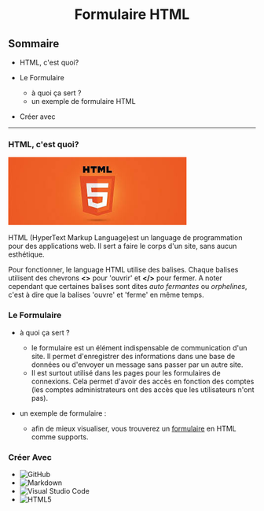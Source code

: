 <h1 align="center">Formulaire HTML</h1>

## Sommaire

 - HTML, c'est quoi?

 - Le Formulaire
    - à quoi ça sert ?
    - un exemple de formulaire HTML

 - Créer avec 

 --------------------------------------------

### HTML, c'est quoi? 

![imagehtml](./res/img/html5.jpeg)

HTML (HyperText Markup Language)est un language de programmation pour des applications web. Il sert a faire le corps d'un site, sans aucun esthétique.

Pour fonctionner, le language HTML utilise des balises. Chaque balises utilisent des chevrons **<>** pour 'ouvrir' et **</>** pour fermer.
A noter cependant que certaines balises sont dites _auto fermantes_ ou _orphelines_, c'est à dire que la balises 'ouvre' et 'ferme' en même temps.

### Le Formulaire

 - à quoi ça sert ?
    - le formulaire est un élément indispensable de communication d'un site. Il permet d'enregistrer des informations dans une base de données ou d'envoyer un message sans passer par un autre site.
    - Il est surtout utilisé dans les pages pour les formulaires de connexions. Cela permet d'avoir des accès en fonction des comptes (les comptes administrateurs ont des accès que les utilisateurs n'ont pas).

 - un exemple de formulaire :
    - afin de mieux visualiser, vous trouverez un [formulaire](./build/FormularPage.html) en HTML comme supports.

### Créer Avec

- ![GitHub](https://img.shields.io/badge/github-%23121011.svg?style=for-the-badge&logo=github&logoColor=white)
- ![Markdown](https://img.shields.io/badge/markdown-%23000000.svg?style=for-the-badge&logo=markdown&logoColor=white)
- ![Visual Studio Code](https://img.shields.io/badge/Visual%20Studio%20Code-0078d7.svg?style=for-the-badge&logo=visual-studio-code&logoColor=white)
- ![HTML5](https://img.shields.io/badge/HTML5-orange?style=for-the-badge&logo=HTML5)




